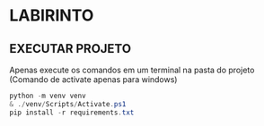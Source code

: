# LABIRINTO

## EXECUTAR PROJETO

Apenas execute os comandos em um terminal na pasta do projeto (Comando de activate apenas para windows)

```powershell
python -m venv venv
& ./venv/Scripts/Activate.ps1
pip install -r requirements.txt
```
